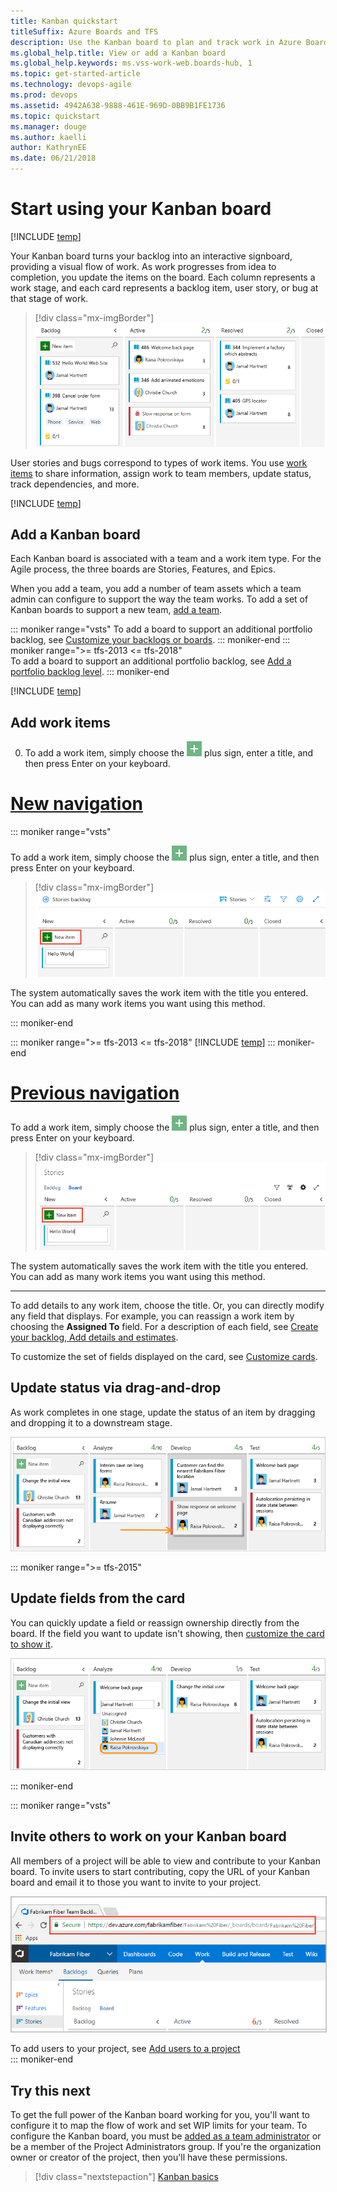```yaml
---
title: Kanban quickstart 
titleSuffix: Azure Boards and TFS
description: Use the Kanban board to plan and track work in Azure Boards and Team Foundation Server 
ms.global_help.title: View or add a Kanban board
ms.global_help.keywords: ms.vss-work-web.boards-hub, 1  
ms.topic: get-started-article
ms.technology: devops-agile
ms.prod: devops
ms.assetid: 4942A638-9888-461E-969D-0BB9B1FE1736
ms.topic: quickstart
ms.manager: douge
ms.author: kaelli
author: KathrynEE
ms.date: 06/21/2018
---
```


# Start using your Kanban board

[!INCLUDE [temp](../_shared/version-vsts-tfs-all-versions.md)]

Your Kanban board turns your backlog into an interactive signboard, providing a visual flow of work. As work progresses from idea to completion, you update the items on the board. Each column represents a work stage, and each card represents a backlog item, user story, or bug at that stage of work. 

> [!div class="mx-imgBorder"]  
> ![Kanban board](_img/quickstart/intro-view.png) 

User stories and bugs correspond to types of work items. You use [work items](../backlogs/add-work-items.md) to share information, assign work to team members, update status, track dependencies, and more.

[!INCLUDE [temp](../_shared/prerequisites.md)]

## Add a Kanban board

Each Kanban board is associated with a team and a work item type. For the Agile process, the three boards are Stories, Features, and Epics.

When you add a team, you add a number of team assets which a team admin can  configure to support the way the team works. To add a set of Kanban boards to support a new team, [add a team](../../organizations/settings/add-teams.md). 

::: moniker range="vsts" 
To add a board to support an additional portfolio backlog, see [Customize your backlogs or boards](../../organizations/settings/work/customize-process-backlogs-boards.md).
::: moniker-end 
::: moniker range=">= tfs-2013 <= tfs-2018"   
To add a board to support an additional portfolio backlog, see [Add a portfolio backlog level](../../reference/add-portfolio-backlogs.md).
::: moniker-end   

[!INCLUDE [temp](../_shared/open-kanban-board.md)] 


<a id="add-work-items"> </a>
## Add work items 

0. To add a work item, simply choose the ![](../_img/icons/add_icon.png) plus sign, enter a title, and then press Enter on your keyboard. 

# [New navigation](#tab/new-nav)

::: moniker range="vsts"

To add a work item, simply choose the ![](../_img/icons/add_icon.png) plus sign, enter a title, and then press Enter on your keyboard. 

> [!div class="mx-imgBorder"]  
> ![Add a new item on Kanban board, new nav](_img/quickstart/add-new-item-agile.png) 

The system automatically saves the work item with the title you entered. You can add as many work items you want using this method. 

::: moniker-end

::: moniker range=">= tfs-2013 <= tfs-2018"
[!INCLUDE [temp](../_shared/new-agile-hubs-feature-not-supported.md)]
::: moniker-end

# [Previous navigation](#tab/previous-nav)

To add a work item, simply choose the ![](../_img/icons/add_icon.png) plus sign, enter a title, and then press Enter on your keyboard. 

> [!div class="mx-imgBorder"]  
> ![Add a new item on Kanban board, prev nav](_img/quickstart/add-new-item-standard.png)


The system automatically saves the work item with the title you entered. You can add as many work items you want using this method. 

---

To add details to any work item, choose the title. Or, you can directly modify any field that displays. For example, you can reassign a work item by choosing the **Assigned To** field. For a description of each field, see [Create your backlog, Add details and estimates](../backlogs/create-your-backlog.md#estimates). 

To customize the set of fields displayed on the card, see [Customize cards](../../boards/boards/customize-cards.md).

<a id="update-status">  </a>
## Update status via drag-and-drop

As work completes in one stage, update the status of an item by dragging and dropping it to a downstream stage. 

![Kanban board, Agile template, update status of work item](_img/ALM_CC_MoveCard.png)  

::: moniker range=">= tfs-2015"
## Update fields from the card 

You can quickly update a field or reassign ownership directly from the board. If the field you want to update isn't showing, then [customize the card to show it](../../boards/boards/customize-cards.md). 

![Kanban, assign items](_img/ALM_CC_UpdateFieldOnCard.png)


::: moniker-end

::: moniker range="vsts"
## Invite others to work on your Kanban board 

All members of a project will be able to view and contribute to your Kanban board. To invite users to start contributing, copy the URL of your Kanban board and email it to those you want to invite to your project. 

<img src="_img/kanban-basics-url.png" alt="Browser URL for the Kanban board" style="border: 1px solid #C3C3C3;" /> 

To add users to your project, see [Add users to a project](../../organizations/security/add-users-team-project.md)   
::: moniker-end

## Try this next 

To get the full power of the Kanban board working for you, you'll want to configure it to map the flow of work and set WIP limits for your team. To configure the Kanban board, you must be [added as a team administrator](../../organizations/settings/add-team-administrator.md) or be a member of the Project Administrators group. If you're the organization owner or creator of the project, then you'll have these permissions. 

> [!div class="nextstepaction"]
> [Kanban basics](kanban-basics.md)  




 
 

